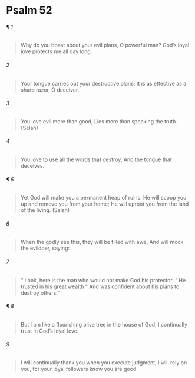 # Psalm 52
###### ¶ 1
> Why do you boast about your evil plans, O powerful man?
> God’s loyal love protects me all day long.
###### 2
> Your tongue carries out your destructive plans;
> It is as effective as a sharp razor, O deceiver.
###### 3
> You love evil more than good,
> Lies more than speaking the truth. (Selah)
###### 4
> You love to use all the words that destroy,
> And the tongue that deceives.
###### ¶ 5
> Yet God will make you a permanent heap of ruins.
> He will scoop you up and remove you from your home;
> He will uproot you from the land of the living. (Selah)
###### 6
> When the godly see this, they will be filled with awe,
> And will mock the evildoer, saying:
###### 7
>  “ Look, here is the man who would not make God his protector.
>  “ He trusted in his great wealth
>  “ And was confident about his plans to destroy others.”
###### ¶ 8
> But I am like a flourishing olive tree in the house of God;
> I continually trust in God’s loyal love.
###### 9
> I will continually thank you when you execute judgment;
> I will rely on you, for your loyal followers know you are good.
